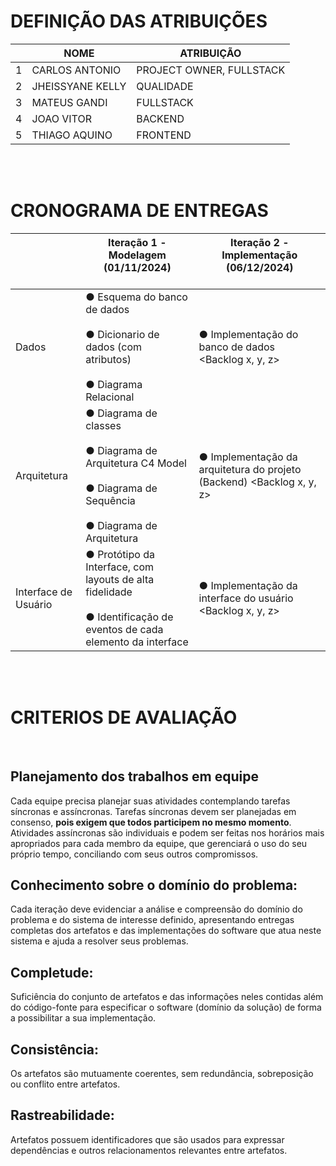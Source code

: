 

# DEFINIÇÃO DAS ATRIBUIÇÕES
||NOME|ATRIBUIÇÃO|
|---|---|---|
|1|CARLOS ANTONIO|PROJECT OWNER, FULLSTACK|
|2|JHEISSYANE KELLY|QUALIDADE|
|3|MATEUS GANDI|FULLSTACK|
|4|JOAO VITOR|BACKEND|
|5|THIAGO AQUINO|FRONTEND|

<br />
<br />

# CRONOGRAMA DE ENTREGAS

||Iteração 1 - Modelagem (01/11/2024)<br /><br />|Iteração 2 - Implementação (06/12/2024)<br /><br />|
|---|---|---|
|Dados| ● Esquema do banco de dados<br /><br /> ● Dicionario de dados (com atributos)<br /><br /> ● Diagrama Relacional | ● Implementação do banco de dados <Backlog x, y, z>|
|Arquitetura| ● Diagrama de classes<br /><br />● Diagrama de Arquitetura C4 Model<br /><br />● Diagrama de Sequência<br /><br />● Diagrama de Arquitetura| ● Implementação da arquitetura do projeto (Backend) <Backlog x, y, z> |
|Interface de Usuário| ● Protótipo da Interface, com layouts de alta fidelidade<br /><br /> ● Identificação de eventos de cada elemento da interface| ● Implementação da interface do usuário <Backlog x, y, z>|

<br />
<br />

# CRITERIOS DE AVALIAÇÃO
<br />

## Planejamento dos trabalhos em equipe 

Cada equipe precisa planejar suas atividades contemplando tarefas síncronas e assíncronas. Tarefas síncronas devem ser planejadas em consenso, **pois exigem que todos participem no mesmo momento**. Atividades assíncronas são individuais e podem ser feitas nos horários mais apropriados para cada membro da equipe, que gerenciará o uso do seu próprio tempo, conciliando com seus outros compromissos. 

## Conhecimento sobre o domínio do problema: 

Cada iteração deve evidenciar a análise e compreensão do domínio do problema e do sistema de interesse definido, apresentando entregas completas dos artefatos e das implementações do software que atua neste sistema e ajuda a resolver seus problemas.

## Completude: 

Suficiência do conjunto de artefatos e das informações neles contidas além do código-fonte para especificar o software (domínio da solução) de forma a possibilitar a sua implementação. 

## Consistência: 

Os artefatos são mutuamente coerentes, sem redundância, sobreposição ou conflito entre artefatos. 

## Rastreabilidade: 

Artefatos possuem identificadores que são usados para expressar dependências e outros relacionamentos relevantes entre artefatos. 